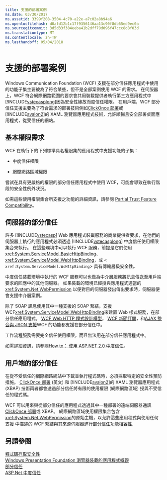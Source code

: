 ```yaml
---
title: 支援的部署案例
ms.date: 03/30/2017
ms.assetid: 3399f208-3504-4c70-a22e-a7c02a8b94a6
ms.openlocfilehash: d0afd12b1c17f9356146aa13c90f8db65ed9ec0a
ms.sourcegitcommit: 3d5d33f384eeba41b2dff79d096f47ccc8d8f03d
ms.translationtype: MT
ms.contentlocale: zh-TW
ms.lasthandoff: 05/04/2018
---
```

# <a name="supported-deployment-scenarios"></a>支援的部署案例
Windows Communication Foundation (WCF) 支援在部分信任應用程式中使用的功能子集主要被為了符合某些，但不是全部案例使用 WCF 的需求。 在伺服器上，WCF 符合網際網路範圍的要求會共用裝載提供者執行第三方應用程式中[!INCLUDE[vstecasplong](../../../../includes/vstecasplong-md.md)]因為安全性緣故而度信任權限。 在用戶端，WCF 部分信任支援主要為了符合需求的部署技術例如[ClickOnce 部署](http://go.microsoft.com/fwlink/?LinkId=83712)或[!INCLUDE[avalon2](../../../../includes/avalon2-md.md)]的 XAML 瀏覽器應用程式技術，允許順暢且安全部署桌面應用程式，從受信任的網站。  
  
## <a name="minimum-permission-requirements"></a>基本權限需求  
 WCF 在執行下的下列標準具名權限集的應用程式中支援功能的子集：  
  
-   中度信任權限  
  
-   網際網路區域權限  
  
 嘗試在具有更嚴格的權限的部分信任應用程式中使用 WCF，可能會導致在執行階段的安全性例外狀況。  
  
 如需這些使用權限集合所支援之功能的詳細資訊，請參閱 [Partial Trust Feature Compatibility](../../../../docs/framework/wcf/feature-details/partial-trust-feature-compatibility.md)。  
  
## <a name="partial-trust-on-the-server"></a>伺服器的部分信任  
 許多 [!INCLUDE[vstecasp](../../../../includes/vstecasp-md.md)] Web 應用程式裝載服務的商業提供者要求，在他們的伺服器上執行的應用程式必須透過 [!INCLUDE[vstecasplong](../../../../includes/vstecasplong-md.md)] 中度信任使用權限集合來執行。 在這些環境中可以執行 WCF 服務，前提是它們使用<xref:System.ServiceModel.BasicHttpBinding>、 <xref:System.ServiceModel.WebHttpBinding>，或 <<!--zz xref:System.ServiceModel.WsHttpBinding --> `xref:System.ServiceModel.WsHttpBinding`> 具有傳輸層級安全性。  
  
 中度信任裝載環境中執行的 WCF 服務可以也做為中介層服務將訊息傳送至用戶端要求的回應中的其他伺服器。 如果裝載的環境已經授與應用程式適當的 <xref:System.Net.WebPermission> 以便對目的伺服器發出傳出要求時，伺服器便會支援中介層案例。  
  
 除了 SOAP 訊息使用其中一種支援的 SOAP 繫結，支援 WCF<xref:System.ServiceModel.WebHttpBinding>來建置 Web 樣式服務，在部分信任應用程式。 [WCF Web HTTP 程式設計模型](../../../../docs/framework/wcf/feature-details/wcf-web-http-programming-model.md)， [WCF 新聞訂閱](../../../../docs/framework/wcf/feature-details/wcf-syndication.md)，和[AJAX 整合與 JSON 支援](../../../../docs/framework/wcf/feature-details/ajax-integration-and-json-support.md)WCF 的功能都支援在部分信任中。  
  
 工作流程服務需要完全信任使用權限，而且無法用在部分信任應用程式中。  
  
 如需詳細資訊，請參閱[How to： 使用 ASP.NET 2.0 中度信任](http://go.microsoft.com/fwlink/?LinkId=84603)。  
  
## <a name="partial-trust-on-the-client"></a>用戶端的部分信任  
 在從不受信任的網際網路網站中下載並執行程式碼時，必須採取特定的安全性預防措施。 [ClickOnce 部署](http://go.microsoft.com/fwlink/?LinkId=83712) (英文) 和 [!INCLUDE[avalon2](../../../../includes/avalon2-md.md)]的 XAML 瀏覽器應用程式 (XBAP) 技術兩者都會透過部分信任將有限的使用權限 (網際網路區域) 授與不受信任的程式碼。  
  
 WCF 可以用來與從部分信任的應用程式透過其中一種部署的遠端伺服器通訊[ClickOnce 部署](http://go.microsoft.com/fwlink/?LinkId=83712)或 XBAP。 網際網路區域使用權限集合包含<xref:System.Net.WebPermission>的原始主機，以允許這些應用程式與使用任何支援 中描述的 WCF 繫結與其來源伺服器進行[部分信任功能相容性](../../../../docs/framework/wcf/feature-details/partial-trust-feature-compatibility.md).  
  
## <a name="see-also"></a>另請參閱  
 [程式碼存取安全性](http://go.microsoft.com/fwlink/?LinkId=83717)  
 [Windows Presentation Foundation 瀏覽器裝載的應用程式概觀](http://go.microsoft.com/fwlink/?LinkId=98397)  
 [部分信任](../../../../docs/framework/wcf/feature-details/partial-trust.md)  
 [ASP.Net 中度信任](http://go.microsoft.com/fwlink/?LinkId=69328)
